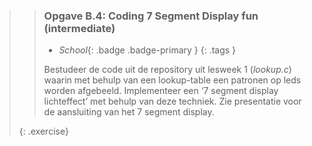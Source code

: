 >> ### Opgave B.4: Coding 7 Segment Display fun (intermediate)
>>
>> - *School*{: .badge .badge-primary }
>>{: .tags }
>>
>> Bestudeer de code uit de repository uit lesweek 1 (*lookup.c*) waarin met behulp van een lookup-table een patronen op leds worden afgebeeld. Implementeer een ‘7 segment display lichteffect’ met behulp van deze techniek. Zie presentatie voor de aansluiting van het 7 segment display.
>>
>{: .exercise}